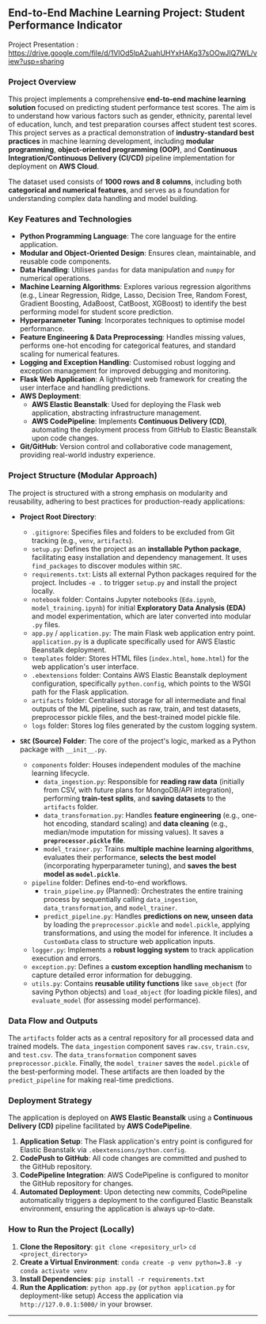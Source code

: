 ## End-to-End Machine Learning Project: Student Performance Indicator

Project Presentation : https://drive.google.com/file/d/1VlOd5lpA2uahUHYxHAKq37sOOwJlQ7WL/view?usp=sharing

### Project Overview

This project implements a comprehensive **end-to-end machine learning solution** focused on predicting student performance test scores. The aim is to understand how various factors such as gender, ethnicity, parental level of education, lunch, and test preparation courses affect student test scores. This project serves as a practical demonstration of **industry-standard best practices** in machine learning development, including **modular programming**, **object-oriented programming (OOP)**, and **Continuous Integration/Continuous Delivery (CI/CD)** pipeline implementation for deployment on **AWS Cloud**.

The dataset used consists of **1000 rows and 8 columns**, including both **categorical and numerical features**, and serves as a foundation for understanding complex data handling and model building.

### Key Features and Technologies

*   **Python Programming Language**: The core language for the entire application.
*   **Modular and Object-Oriented Design**: Ensures clean, maintainable, and reusable code components.
*   **Data Handling**: Utilises `pandas` for data manipulation and `numpy` for numerical operations.
*   **Machine Learning Algorithms**: Explores various regression algorithms (e.g., Linear Regression, Ridge, Lasso, Decision Tree, Random Forest, Gradient Boosting, AdaBoost, CatBoost, XGBoost) to identify the best performing model for student score prediction.
*   **Hyperparameter Tuning**: Incorporates techniques to optimise model performance.
*   **Feature Engineering & Data Preprocessing**: Handles missing values, performs one-hot encoding for categorical features, and standard scaling for numerical features.
*   **Logging and Exception Handling**: Customised robust logging and exception management for improved debugging and monitoring.
*   **Flask Web Application**: A lightweight web framework for creating the user interface and handling predictions.
*   **AWS Deployment**:
    *   **AWS Elastic Beanstalk**: Used for deploying the Flask web application, abstracting infrastructure management.
    *   **AWS CodePipeline**: Implements **Continuous Delivery (CD)**, automating the deployment process from GitHub to Elastic Beanstalk upon code changes.
*   **Git/GitHub**: Version control and collaborative code management, providing real-world industry experience.

### Project Structure (Modular Approach)

The project is structured with a strong emphasis on modularity and reusability, adhering to best practices for production-ready applications:

*   **Project Root Directory**:
    *   `.gitignore`: Specifies files and folders to be excluded from Git tracking (e.g., `venv`, `artifacts`).
    *   `setup.py`: Defines the project as an **installable Python package**, facilitating easy installation and dependency management. It uses `find_packages` to discover modules within `SRC`.
    *   `requirements.txt`: Lists all external Python packages required for the project. Includes `-e .` to trigger `setup.py` and install the project locally.
    *   `notebook` folder: Contains Jupyter notebooks (`Eda.ipynb`, `model_training.ipynb`) for initial **Exploratory Data Analysis (EDA)** and model experimentation, which are later converted into modular `.py` files.
    *   `app.py` / `application.py`: The main Flask web application entry point. `application.py` is a duplicate specifically used for AWS Elastic Beanstalk deployment.
    *   `templates` folder: Stores HTML files (`index.html`, `home.html`) for the web application's user interface.
    *   `.ebextensions` folder: Contains AWS Elastic Beanstalk deployment configuration, specifically `python.config`, which points to the WSGI path for the Flask application.
    *   `artifacts` folder: Centralised storage for all intermediate and final outputs of the ML pipeline, such as raw, train, and test datasets, preprocessor pickle files, and the best-trained model pickle file.
    *   `logs` folder: Stores log files generated by the custom logging system.

*   **`SRC` (Source) Folder**: The core of the project's logic, marked as a Python package with `__init__.py`.
    *   `components` folder: Houses independent modules of the machine learning lifecycle.
        *   `data_ingestion.py`: Responsible for **reading raw data** (initially from CSV, with future plans for MongoDB/API integration), performing **train-test splits**, and **saving datasets** to the `artifacts` folder.
        *   `data_transformation.py`: Handles **feature engineering** (e.g., one-hot encoding, standard scaling) and **data cleaning** (e.g., median/mode imputation for missing values). It saves a **`preprocessor.pickle` file**.
        *   `model_trainer.py`: Trains **multiple machine learning algorithms**, evaluates their performance, **selects the best model** (incorporating hyperparameter tuning), and **saves the best model as `model.pickle`**.
    *   `pipeline` folder: Defines end-to-end workflows.
        *   `train_pipeline.py` (Planned): Orchestrates the entire training process by sequentially calling `data_ingestion`, `data_transformation`, and `model_trainer`.
        *   `predict_pipeline.py`: Handles **predictions on new, unseen data** by loading the `preprocessor.pickle` and `model.pickle`, applying transformations, and using the model for inference. It includes a `CustomData` class to structure web application inputs.
    *   `logger.py`: Implements a **robust logging system** to track application execution and errors.
    *   `exception.py`: Defines a **custom exception handling mechanism** to capture detailed error information for debugging.
    *   `utils.py`: Contains **reusable utility functions** like `save_object` (for saving Python objects) and `load_object` (for loading pickle files), and `evaluate_model` (for assessing model performance).

### Data Flow and Outputs

The `artifacts` folder acts as a central repository for all processed data and trained models. The `data_ingestion` component saves `raw.csv`, `train.csv`, and `test.csv`. The `data_transformation` component saves `preprocessor.pickle`. Finally, the `model_trainer` saves the `model.pickle` of the best-performing model. These artifacts are then loaded by the `predict_pipeline` for making real-time predictions.

### Deployment Strategy

The application is deployed on **AWS Elastic Beanstalk** using a **Continuous Delivery (CD)** pipeline facilitated by **AWS CodePipeline**.
1.  **Application Setup**: The Flask application's entry point is configured for Elastic Beanstalk via `.ebextensions/python.config`.
2.  **CodePush to GitHub**: All code changes are committed and pushed to the GitHub repository.
3.  **CodePipeline Integration**: AWS CodePipeline is configured to monitor the GitHub repository for changes.
4.  **Automated Deployment**: Upon detecting new commits, CodePipeline automatically triggers a deployment to the configured Elastic Beanstalk environment, ensuring the application is always up-to-date.

### How to Run the Project (Locally)

1.  **Clone the Repository**:
    `git clone <repository_url>`
    `cd <project_directory>`
2.  **Create a Virtual Environment**:
    `conda create -p venv python=3.8 -y`
    `conda activate venv`
3.  **Install Dependencies**:
    `pip install -r requirements.txt`
4.  **Run the Application**:
    `python app.py` (or `python application.py` for deployment-like setup)
    Access the application via `http://127.0.0.1:5000/` in your browser.

---
